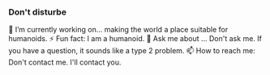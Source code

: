 ### Don't disturbe

🔭 I’m currently working on... making the world a place suitable for humanoids.
⚡ Fun fact: I am a humanoid.
💬 Ask me about ... Don't ask me. If you have a question, it sounds like a type 2 problem.
📫 How to reach me: Don't contact me. I'll contact you.
<!--
**GiChulman/GiChulman** is a ✨ _special_ ✨ repository because its `README.md` (this file) appears on your GitHub profile.

Here are some ideas to get you started:

- 🔭 I’m currently working on ...
- 🌱 I’m currently learning ...
- 👯 I’m looking to collaborate on ...
- 🤔 I’m looking for help with ...
- 💬 Ask me about ...
- 📫 How to reach me: ...
- 😄 Pronouns: ...
- ⚡ Fun fact: ...
-->

